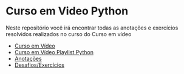 # Curso em Video Python
 <p>Neste repositório você irá encontrar todas as anotações e exercícios resolvidos realizados no curso do Curso em vídeo</p>
 <ul>
  <li><a href="https://www.youtube.com/CursoemV%C3%ADdeo">Curso em Vídeo</a></li>
  <li><a href="">Curso em Vídeo Playlist Python</a></li>
  <li><a href="https://github.com/johnpotato359/Curso_Em_Video_Python/tree/main/aulas">Anotações</a></li>
  <li><a href="https://github.com/johnpotato359/Curso_Em_Video_Python/tree/main/desafios">Desafios/Exercícios</a></li>
 </ul>
